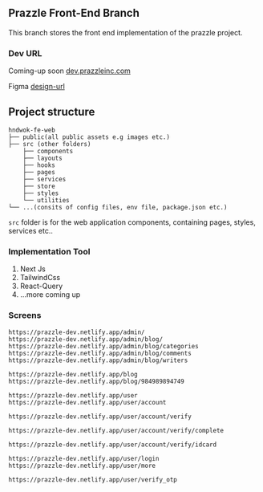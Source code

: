 ## Prazzle Front-End Branch 
This branch stores the front end implementation of the prazzle project.

### Dev URL
Coming-up soon [dev.prazzleinc.com](https://dev.prazzleinc.com/)

Figma [design-url](https://www.figma.com/file/N7LpWed2IqARS8LX3JTbO3/prazzle-web-app?node-id=57-221&t=WBJTZGaiHItR3gPA-0)

## Project structure

```
hndwok-fe-web
├── public(all public assets e.g images etc.)
├── src (other folders)
    ├── components
    ├── layouts
    ├── hooks
    ├── pages
    ├── services
    ├── store
    ├── styles
    └── utilities
└── ...(consits of config files, env file, package.json etc.)

```

`src` folder is for the web application components, containing pages, styles, services etc..

### Implementation Tool
1. Next Js
2. TailwindCss
3. React-Query
4. ...more coming up




### Screens

```
https://prazzle-dev.netlify.app/admin/
https://prazzle-dev.netlify.app/admin/blog/
https://prazzle-dev.netlify.app/admin/blog/categories                 
https://prazzle-dev.netlify.app/admin/blog/comments
https://prazzle-dev.netlify.app/admin/blog/writers
               
https://prazzle-dev.netlify.app/blog
https://prazzle-dev.netlify.app/blog/984989894749

https://prazzle-dev.netlify.app/user
https://prazzle-dev.netlify.app/user/account

https://prazzle-dev.netlify.app/user/account/verify

https://prazzle-dev.netlify.app/user/account/verify/complete

https://prazzle-dev.netlify.app/user/account/verify/idcard

https://prazzle-dev.netlify.app/user/login
https://prazzle-dev.netlify.app/user/more

https://prazzle-dev.netlify.app/user/verify_otp
               
```